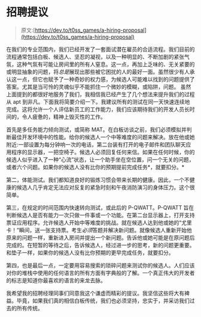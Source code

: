# 招聘提议

> 原文:[https://dev.to/t0ss_games/a-hiring-proposal](https://dev.to/t0ss_games/a-hiring-proposal)

在我们的专业范围内，我们已经开发了一套面试潜在雇员的合适流程。我们目前的流程通常包括白板、候选人、坚忍的凝视，以及一种明显的、不断加剧的紧张气氛，这种气氛有可能让房间里的所有人窒息。这一点，再加上乏味的、无关紧要的或明显抽象的问题，将*总是*展现出那些被它困扰的人的最好一面。虽然很少有人承认这一点，但它也赋予了一种奇妙的权力感，为候选人可能难以找到的问题提供了答案。尤其是当可怜的灵魂似乎不能抓住一个微妙的模糊，或陷阱，问题。
虽然上面提到的都很好地服务了我们，我相信我已经产生了几个想法来提升我们的过程从 apt 到非凡。下面我将简要介绍一下。我建议所有的测试在同一天快速连续地完成。这将允许一个人评估新员工的工作能力，我们应该期待我们的开发人员长时间的，令人疲惫的，精神上毁灭性的工作。

首先是多任务能力倾向测试，或简称 MAT。在白板访谈之前，我们必须模拟并判断最佳开发环境中的性能。给你的候选人一个中等难度的问题来解决。放在他或她附近:一部设置为每分钟响一次的电话，第二台装有打开的电子邮件和团队聊天应用程序的显示器，一把空椅子。候选人必须回复任何来信。如果在任何时候，你的候选人似乎进入了一种“心流”状态，让一个助手坐在空位置，问一个无关的问题，或者六个问题。如果你的候选人没有比你的预期提前完成任务*，就要扣分。*

第二，体能测试。我们都知道良好的锻炼习惯会带来长期的健康。因此，一个不健康的候选人几乎肯定无法应对反复的紧急时刻和午夜消防演习的身体压力。这个很简单。

第三，在规定的时间范围内快速转向测试，或此后的 P-QWATT。P-QWATT 旨在判断候选人是否有能力一次只做一件事或一个功能。在第二台显示器上，打开支持票证应用程序。允许候选人开始中等难度的挑战。就在候选人达到他或她的“尤里卡！”瞬间，送一张支持票。考生*必须*答题并解决新问题。就像候选人重新开始他原来的问题一样，重新进入房间并提出一个新问题。告诉他或她可能是在原问题后完成的。在短暂的等待之后，告诉候选人，经过进一步的思考，新的问题更重要。和垫子一样，如果你的候选人没有比你预期的更早完成任务，就要扣分。

第四，也是最后一点，一定要用容易搜索的琐碎问题来测试你的候选人。人们应该对你的堆栈中使用的任何语言的所有方面有字典般的了解。一个真正伟大的开发者的标志是知道你最喜欢的语言的来龙去脉。

我希望我的招聘经理同事们同意我这个谦虚而精彩的提议。我坚信这些将大有裨益。毕竟，如果我们真的相信白板传统，我们也必须坚持，忠实于，并采访我们过去的所有传统。